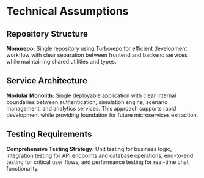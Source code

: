 # Technical Assumptions

## Repository Structure

**Monorepo:** Single repository using Turborepo for efficient development workflow with clear separation between frontend and backend services while maintaining shared utilities and types.

## Service Architecture

**Modular Monolith:** Single deployable application with clear internal boundaries between authentication, simulation engine, scenario management, and analytics services. This approach supports rapid development while providing foundation for future microservices extraction.

## Testing Requirements

**Comprehensive Testing Strategy:** Unit testing for business logic, integration testing for API endpoints and database operations, end-to-end testing for critical user flows, and performance testing for real-time chat functionality.
